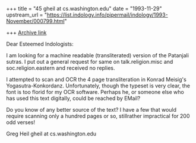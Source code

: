 +++
title = "45 gheil at cs.washington.edu"
date = "1993-11-29"
upstream_url = "https://list.indology.info/pipermail/indology/1993-November/000799.html"

+++
[Archive link](https://list.indology.info/pipermail/indology/1993-November/000799.html)



Dear Esteemed Indologists:

I am looking for a machine readable (transliterated) version of
the Patanjali sutras. I put out a general request for same on
talk.religion.misc and soc.religion.eastern and received no
replies.

I attempted to scan and OCR the 4 page transliteration in Konrad
Meisig's Yogasutra-Konkordanz. Unfortunately, though the typeset
is very clear, the font is too florid for my OCR software.
Perhaps he, or someone else who has used this text digitally,
could be reached by EMail?

Do you know of any better source of the text? I have a few that
would require scanning only a hundred pages or so, stillrather
impractical for 200 odd verses!

Greg Heil
gheil at cs.washington.edu






